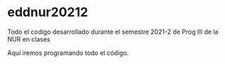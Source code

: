 # eddnur20212
Todo el codigo desarrollado durante el semestre 2021-2 de Prog III de la NUR en clases

Aquí iremos programando todo el código.
